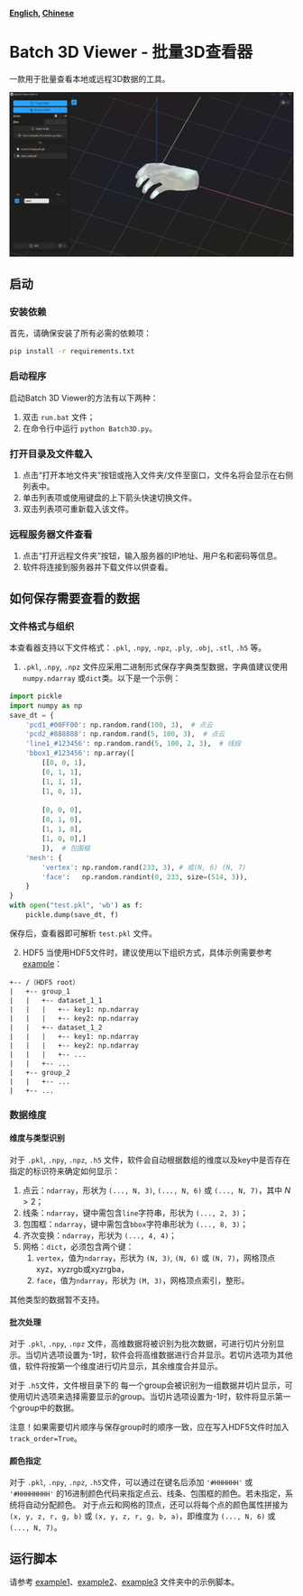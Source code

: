 **[Englich](README.md), [Chinese](README_zh.md)**

# Batch 3D Viewer - 批量3D查看器
一款用于批量查看本地或远程3D数据的工具。

![image](asset/cover1.png)

## 启动
### 安装依赖
首先，请确保安装了所有必需的依赖项：
```bash
pip install -r requirements.txt
```
### 启动程序
启动Batch 3D Viewer的方法有以下两种：
1. 双击 `run.bat` 文件；
2. 在命令行中运行 `python Batch3D.py`。
### 打开目录及文件载入
1. 点击“打开本地文件夹”按钮或拖入文件夹/文件至窗口，文件名将会显示在右侧列表中。
2. 单击列表项或使用键盘的上下箭头快速切换文件。
3. 双击列表项可重新载入该文件。
### 远程服务器文件查看
1. 点击“打开远程文件夹”按钮，输入服务器的IP地址、用户名和密码等信息。
2. 软件将连接到服务器并下载文件以供查看。

## 如何保存需要查看的数据
### 文件格式与组织
本查看器支持以下文件格式：`.pkl`, `.npy`, `.npz`, `.ply`, `.obj`, `.stl`, `.h5` 等。

1. `.pkl`, `.npy`, `.npz` 文件应采用二进制形式保存字典类型数据，字典值建议使用 `numpy.ndarray` 或`dict`类。以下是一个示例：
```python
import pickle
import numpy as np
save_dt = {
    'pcd1_#00FF00': np.random.rand(100, 3),  # 点云
    'pcd2_#888888': np.random.rand(5, 100, 3),  # 点云
    'line1_#123456': np.random.rand(5, 100, 2, 3),  # 线段
    'bbox1_#123456': np.array([
        [[0, 0, 1],
        [0, 1, 1],
        [1, 1, 1],
        [1, 0, 1],
        
        [0, 0, 0],
        [0, 1, 0],
        [1, 1, 0],
        [1, 0, 0],]
        ]),  # 包围框
    'mesh': {
        'vertex': np.random.rand(233, 3), # 或(N, 6) (N, 7)
        'face':   np.random.randint(0, 233, size=(514, 3)),
    }
}
with open("test.pkl", 'wb') as f:
    pickle.dump(save_dt, f)
```
保存后，查看器即可解析 `test.pkl` 文件。

2. HDF5
当使用HDF5文件时，建议使用以下组织方式，具体示例需要参考[example](example\example_04_read_HDF5_file.py)：

```
+-- /（HDF5 root）
|   +-- group_1
|   |   +-- dataset_1_1
|   |   |   +-- key1: np.ndarray
|   |   |   +-- key2: np.ndarray
|   |   +-- dataset_1_2
|   |   |   +-- key1: np.ndarray
|   |   |   +-- key2: np.ndarray
|   |   |   +-- ...
|   |   +-- ...
|   +-- group_2
|   |   +-- ...
|   +-- ...
```


### 数据维度
#### 维度与类型识别
对于 `.pkl`, `.npy`, `.npz`, `.h5` 文件，软件会自动根据数组的维度以及key中是否存在指定的标识符来确定如何显示：
1. 点云：`ndarray`，形状为 `(..., N, 3)`, `(..., N, 6)` 或 `(..., N, 7)`，其中 $N > 2$；
2. 线条：`ndarray`，键中需包含`line`字符串，形状为 `(..., 2, 3)`；
3. 包围框：`ndarray`，键中需包含`bbox`字符串形状为 `(..., 8, 3)`；
4. 齐次变换：`ndarray`，形状为 `(..., 4, 4)`；
5. 网格：`dict`，必须包含两个键：
    1. `vertex`，值为`ndarray`，形状为 `(N, 3)`, `(N, 6)` 或 `(N, 7)`，网格顶点xyz，xyzrgb或xyzrgba，
    2. `face`，值为`ndarray`，形状为 `(M, 3)`，网格顶点索引，整形。


其他类型的数据暂不支持。
#### 批次处理
对于 `.pkl`, `.npy`, `.npz` 文件，高维数据将被识别为批次数据，可进行切片分别显示。当切片选项设置为-1时，软件会将高维数据进行合并显示。若切片选项为其他值，软件将按第一个维度进行切片显示，其余维度合并显示。

对于 `.h5`文件，文件根目录下的  每一个group会被识别为一组数据并切片显示，可使用切片选项来选择需要显示的group。当切片选项设置为-1时，软件将显示第一个group中的数据。

注意！如果需要切片顺序与保存group时的顺序一致，应在写入HDF5文件时加入`track_order=True`。

#### 颜色指定
对于 `.pkl`, `.npy`, `.npz`, `.h5`文件，可以通过在键名后添加 `'#HHHHHH'` 或 `'#HHHHHHHH'` 的16进制颜色代码来指定点云、线条、包围框的颜色。若未指定，系统将自动分配颜色。
对于点云和网格的顶点，还可以将每个点的颜色属性拼接为 `(x, y, z, r, g, b)` 或 `(x, y, z, r, g, b, a)`，即维度为 `(..., N, 6)` 或 `(..., N, 7)`。
## 运行脚本
请参考 [example1](example\example_01_random_pcd.py)、[example2](example\example_02_trimesh_obj.py)、[example3](example\example_04_customize_ui.py) 文件夹中的示例脚本。
